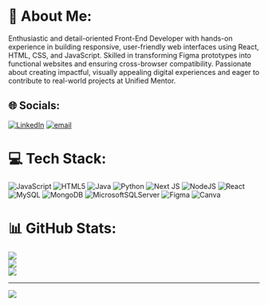 # 💫 About Me:
Enthusiastic and detail-oriented Front-End Developer with hands-on experience in building responsive, user-friendly web interfaces using React, HTML, CSS, and JavaScript. Skilled in transforming Figma prototypes into functional websites and ensuring cross-browser compatibility. Passionate about creating impactful, visually appealing digital experiences and eager to contribute to real-world projects at Unified Mentor.


## 🌐 Socials:
[![LinkedIn](https://img.shields.io/badge/LinkedIn-%230077B5.svg?logo=linkedin&logoColor=white)](https://linkedin.com/in/mansi-sarode-90433327b) [![email](https://img.shields.io/badge/Email-D14836?logo=gmail&logoColor=white)](mailto:sarodemansi589@gmail.com) 

# 💻 Tech Stack:
![JavaScript](https://img.shields.io/badge/javascript-%23323330.svg?style=for-the-badge&logo=javascript&logoColor=%23F7DF1E) ![HTML5](https://img.shields.io/badge/html5-%23E34F26.svg?style=for-the-badge&logo=html5&logoColor=white) ![Java](https://img.shields.io/badge/java-%23ED8B00.svg?style=for-the-badge&logo=openjdk&logoColor=white) ![Python](https://img.shields.io/badge/python-3670A0?style=for-the-badge&logo=python&logoColor=ffdd54) ![Next JS](https://img.shields.io/badge/Next-black?style=for-the-badge&logo=next.js&logoColor=white) ![NodeJS](https://img.shields.io/badge/node.js-6DA55F?style=for-the-badge&logo=node.js&logoColor=white) ![React](https://img.shields.io/badge/react-%2320232a.svg?style=for-the-badge&logo=react&logoColor=%2361DAFB) ![MySQL](https://img.shields.io/badge/mysql-4479A1.svg?style=for-the-badge&logo=mysql&logoColor=white) ![MongoDB](https://img.shields.io/badge/MongoDB-%234ea94b.svg?style=for-the-badge&logo=mongodb&logoColor=white) ![MicrosoftSQLServer](https://img.shields.io/badge/Microsoft%20SQL%20Server-CC2927?style=for-the-badge&logo=microsoft%20sql%20server&logoColor=white) ![Figma](https://img.shields.io/badge/figma-%23F24E1E.svg?style=for-the-badge&logo=figma&logoColor=white) ![Canva](https://img.shields.io/badge/Canva-%2300C4CC.svg?style=for-the-badge&logo=Canva&logoColor=white)
# 📊 GitHub Stats:
![](https://github-readme-stats.vercel.app/api?username=mansi0930&theme=dark&hide_border=false&include_all_commits=false&count_private=true)<br/>
![](https://nirzak-streak-stats.vercel.app/?user=mansi0930&theme=dark&hide_border=false)<br/>
![](https://github-readme-stats.vercel.app/api/top-langs/?username=mansi0930&theme=dark&hide_border=false&include_all_commits=false&count_private=true&layout=compact)

---
[![](https://visitcount.itsvg.in/api?id=mansi0930&icon=0&color=0)](https://visitcount.itsvg.in)

<!-- Proudly created with GPRM ( https://gprm.itsvg.in ) -->
